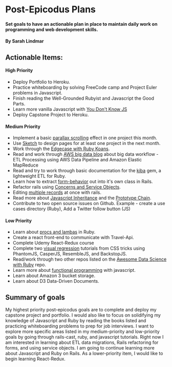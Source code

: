 # Post-Epicodus Plans

#### Set goals to have an actionable plan in place to maintain daily work on programming and web development skills.

#### By Sarah Lindmar

## Actionable Items:

#### High Priority
* Deploy Portfolio to Heroku.
* Practice whiteboarding by solving FreeCode camp and Project Euler problems in Javascript.
* Finish reading the Well-Grounded Rubyist and Javascript the Good Parts.
* Learn more vanilla Javascript with [You Don't Know JS](https://github.com/getify/You-Dont-Know-JS)
* Deploy Capstone Project to Heroku.

#### Medium Priority
* Implement a basic [parallax scrolling](https://1stwebdesigner.com/parallax-scrolling-tutorial/) effect in one project this month.  
* Use [Sketch](https://www.sketchapp.com/) to design pages for at least one project in the next month.
* Work through the [Edgecase with Ruby Koans](http://rubykoans.com/).
* Read and work through [AWS big data blog](https://aws.amazon.com/blogs/big-data/etl-processing-using-aws-data-pipeline-and-amazon-elastic-mapreduce/) about big data workflow - ETL Processing using AWS Data Pipeline and Amazon Elastic MapReduce
* Read and try to work through basic documentation for the [kiba](https://github.com/thbar/kiba) gem, a lightweight ETL for Ruby.
* Learn how to extract [form-behavior](http://railscasts.com/episodes/416-form-objects) out into it's own class in Rails.
* Refactor rails using [Concerns and Service Objects](http://railscasts.com/episodes/398-service-objects).
* Editing [multiple records](http://railscasts.com/episodes/165-edit-multiple-revised) at once with rails.
* Read more about [Javascript Inheritance](https://medium.com/javascript-scene/master-the-javascript-interview-what-s-the-difference-between-class-prototypal-inheritance-e4cd0a7562e9) and the [Prototype Chain](https://developer.mozilla.org/en-US/docs/Web/JavaScript/Inheritance_and_the_prototype_chain).
* Contribute to two open source issues on Github. Example - create a use cases directory (Ruby), Add a Twitter follow button (JS)

#### Low Priority
* Learn about [procs and lambas](https://scotch.io/tutorials/understanding-ruby-closures) in Ruby.
* Create a react front-end to communicate with Travel-Api.
* Complete Udemy React-Redux course
* Complete two [visual regression](https://css-tricks.com/visual-regression-testing-with-phantomcss/) tutorials from CSS tricks using PhantomJS, CasperJS, ResembleJS, and BackstopJS.
* Read/work through two other repos listed on the [Awesome Data Science with Ruby](https://github.com/arbox/data-science-with-ruby) repo.
* Learn more about [functional programming](https://jrsinclair.com/articles/2016/gentle-introduction-to-functional-javascript-intro/) with javascript.
* Learn about Amazon 3 bucket storage.
* Learn about D3 Data-Driven Documents.

## Summary of goals
My highest priority post-epicodus goals are to complete and deploy my capstone project and portfolio. I would also like to focus on solidifying my knowledge of Javascript and Ruby by reading the books listed and practicing whiteboarding problems to prep for job interviews. I want to explore more specific areas listed in my medium-priority and low-priority goals by going through rails-cast, ruby, and javascript tutorials. Right now I am interested in learning about ETL data migrations, Rails refactoring for forms, and using service objects. I am going to continue learning more about Javascript and Ruby on Rails.  As a lower-priority item, I would like to begin learning React-Redux. 
